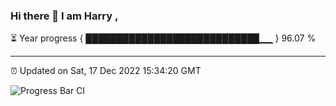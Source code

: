### Hi there 👋 I am Harry , 

⏳ Year progress { ████████████████████████████▁▁ } 96.07 %

---

⏰ Updated on Sat, 17 Dec 2022 15:34:20 GMT

![Progress Bar CI](https://github.com/duykhang68/duykhang68/workflows/Progress%20Bar%20CI/badge.svg)
